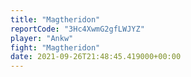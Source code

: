 ```yaml
---
title: "Magtheridon"
reportCode: "3Hc4XwmG2gfLWJYZ"
player: "Ankw"
fight: "Magtheridon"
date: 2021-09-26T21:48:45.419000+00:00
---
```

